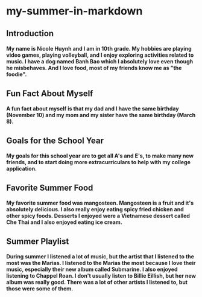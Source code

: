 # my-summer-in-markdown
## Introduction
#### My name is Nicole Huynh and I am in 10th grade. My hobbies are playing video games, playing volleyball, and I enjoy exploring activities related to music. I have a dog named Banh Bao which I absolutely love even though he misbehaves. And I love food, most of my friends know me as "the foodie". 

## Fun Fact About Myself
#### A fun fact about myself is that my dad and I have the same birthday (November 10) and my mom and my sister have the same birthday (March 8). 

## Goals for the School Year
#### My goals for this school year are to get all A's and E's, to make many new friends, and to start doing more extracurriculars to help with my college application. 

## Favorite Summer Food
#### My favorite summer food was mangosteen. Mangosteen is a fruit and it's absolutely delicious. I also really enjoy eating spicy fried chicken and other spicy foods. Desserts I enjoyed were a Vietnamese dessert called Che Thai and I also enjoyed eating ice cream. 

## Summer Playlist
#### During summer I listened a lot of music, but the artist that I listened to the most was the Marias. I listened to the Marias the most because I love their music, especially their new album called Submarine. I also enjoyed listening to Chappel Roan. I don't usually listen to Billie Eillish, but her new album was really good. There was a lot of other artists I listened to, but those were some of them.
